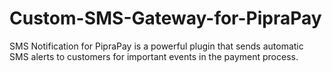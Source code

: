 # Custom-SMS-Gateway-for-PipraPay
SMS Notification for PipraPay is a powerful plugin that sends automatic SMS alerts to customers for important events in the payment process.
